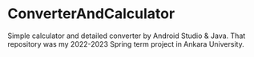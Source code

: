 # ConverterAndCalculator
Simple calculator and detailed converter by Android Studio &amp; Java.
That repository was my 2022-2023 Spring term project in Ankara University.

